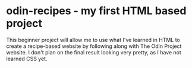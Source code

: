 # odin-recipes - my first HTML based project

This beginner project will allow me to use what I've learned in HTML to create a recipe-based website by following along with The Odin Project website. 
I don't plan on the final result looking very pretty, as I have not learned CSS yet.
